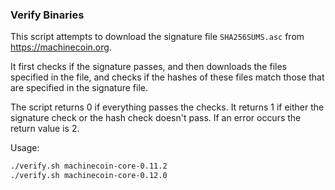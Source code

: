 ### Verify Binaries
This script attempts to download the signature file `SHA256SUMS.asc` from https://machinecoin.org.

It first checks if the signature passes, and then downloads the files specified in the file, and checks if the hashes of these files match those that are specified in the signature file.

The script returns 0 if everything passes the checks. It returns 1 if either the signature check or the hash check doesn't pass. If an error occurs the return value is 2.

Usage:

```sh
./verify.sh machinecoin-core-0.11.2
./verify.sh machinecoin-core-0.12.0
```
